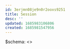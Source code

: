 ```yaml
---
id: 3erjmn08je9n0r2ooxs9251
title: Session
desc: ''
updated: 1685983106806
created: 1685981547956
---
```


$schema: <URI>
<>
